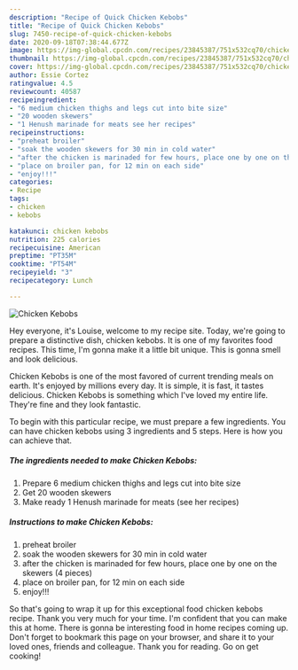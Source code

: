 ```yaml
---
description: "Recipe of Quick Chicken Kebobs"
title: "Recipe of Quick Chicken Kebobs"
slug: 7450-recipe-of-quick-chicken-kebobs
date: 2020-09-18T07:38:44.677Z
image: https://img-global.cpcdn.com/recipes/23845387/751x532cq70/chicken-kebobs-recipe-main-photo.jpg
thumbnail: https://img-global.cpcdn.com/recipes/23845387/751x532cq70/chicken-kebobs-recipe-main-photo.jpg
cover: https://img-global.cpcdn.com/recipes/23845387/751x532cq70/chicken-kebobs-recipe-main-photo.jpg
author: Essie Cortez
ratingvalue: 4.5
reviewcount: 40587
recipeingredient:
- "6 medium chicken thighs and legs cut into bite size"
- "20 wooden skewers"
- "1 Henush marinade for meats see her recipes"
recipeinstructions:
- "preheat broiler"
- "soak the wooden skewers for 30 min in cold water"
- "after the chicken is marinaded for few hours, place one by one on the skewers (4 pieces)"
- "place on broiler pan, for 12 min on each side"
- "enjoy!!!"
categories:
- Recipe
tags:
- chicken
- kebobs

katakunci: chicken kebobs 
nutrition: 225 calories
recipecuisine: American
preptime: "PT35M"
cooktime: "PT54M"
recipeyield: "3"
recipecategory: Lunch

---
```



![Chicken Kebobs](https://img-global.cpcdn.com/recipes/23845387/751x532cq70/chicken-kebobs-recipe-main-photo.jpg)

Hey everyone, it's Louise, welcome to my recipe site. Today, we're going to prepare a distinctive dish, chicken kebobs. It is one of my favorites food recipes. This time, I'm gonna make it a little bit unique. This is gonna smell and look delicious.



Chicken Kebobs is one of the most favored of current trending meals on earth. It's enjoyed by millions every day. It is simple, it is fast, it tastes delicious. Chicken Kebobs is something which I've loved my entire life. They're fine and they look fantastic.


To begin with this particular recipe, we must prepare a few ingredients. You can have chicken kebobs using 3 ingredients and 5 steps. Here is how you can achieve that.

<!--inarticleads1-->

##### The ingredients needed to make Chicken Kebobs:

1. Prepare 6 medium chicken thighs and legs cut into bite size
1. Get 20 wooden skewers
1. Make ready 1 Henush marinade for meats (see her recipes)




<!--inarticleads2-->

##### Instructions to make Chicken Kebobs:

1. preheat broiler
1. soak the wooden skewers for 30 min in cold water
1. after the chicken is marinaded for few hours, place one by one on the skewers (4 pieces)
1. place on broiler pan, for 12 min on each side
1. enjoy!!!




So that's going to wrap it up for this exceptional food chicken kebobs recipe. Thank you very much for your time. I'm confident that you can make this at home. There is gonna be interesting food in home recipes coming up. Don't forget to bookmark this page on your browser, and share it to your loved ones, friends and colleague. Thank you for reading. Go on get cooking!
